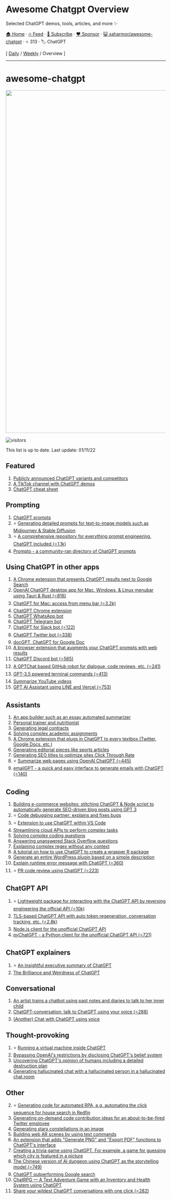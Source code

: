 # Awesome Chatgpt Overview

Selected ChatGPT demos, tools, articles, and more ✨

[🏠 Home](/README.md) · [🔥 Feed](https://www.trackawesomelist.com/saharmor/awesome-chatgpt/rss.xml) · [📮 Subscribe](https://trackawesomelist.us17.list-manage.com/subscribe?u=d2f0117aa829c83a63ec63c2f&id=36a103854c) · [❤️  Sponsor](https://github.com/sponsors/theowenyoung) · [😺 saharmor/awesome-chatgpt](https://github.com/saharmor/awesome-chatgpt) · ⭐ 313 · 🏷️ ChatGPT

[ [Daily](/content/saharmor/awesome-chatgpt/README.md) / [Weekly](/content/saharmor/awesome-chatgpt/week/README.md) / Overview ]

---

# awesome-chatgpt

<p align="center">
<img width="1078" alt="image" src="https://user-images.githubusercontent.com/6180201/206826731-2e72ea17-4616-4004-ab26-65a6e76c5d4c.png">
</p>

![visitors](https://visitor-badge.glitch.me/badge?page_id=saharmor.awesome-chatgpt\&left_color=green\&right_color=red)

This list is up to date. Last update: 01/11/22

## Featured

1.  [Publicly announced ChatGPT variants and competitors](https://twitter.com/goodside/status/1606611869661384706)
2.  [A TikTok channel with ChatGPT demos](https://www.tiktok.com/@jimmyslags_)
3.  [ChatGPT cheat sheet](https://drive.google.com/file/d/1OcHn2NWWnLGBCBLYsHg7xdOMVsehiuBK/view)

## Prompting

1.  [ChatGPT prompts](https://prompts.chat/)
2.  ⭐️ [Generating detailed prompts for text-to-image models such as Midjourney & Stable Diffusion](https://twitter.com/guyp/status/1598020781065527296)
3.  ⭐️ [A comprehensive repository for everything prompt engineering, ChatGPT included (⭐1.1k)](https://github.com/dair-ai/Prompt-Engineering-Guide)
4.  [Prompto - a community-ran directory of ChatGPT prompts](https://prompto.chat)

## Using ChatGPT in other apps

1.  [A Chrome extension that presents ChatGPT results next to Google Search](https://twitter.com/zohaibahmed/status/1599191505025261569)
2.  [OpenAI ChatGPT desktop app for Mac, Windows, & Linux menubar using Tauri & Rust (⭐816)](https://github.com/sonnylazuardi/chatgpt-desktop)
3.  [ChatGPT for Mac: access from menu bar (⭐3.2k)](https://github.com/vincelwt/chatgpt-mac)
4.  [ChatGPT Chrome extension](https://twitter.com/kazuki_sf_/status/1598955169576013825)
5.  [ChatGPT WhatsApp bot](https://twitter.com/danielgross/status/1598735800497119232)
6.  [ChatGPT Telegram bot](https://twitter.com/altryne/status/1598822052760195072)
7.  [ChatGPT for Slack bot (⭐122)](https://github.com/pedrorito/ChatGPTSlackBot)
8.  [ChatGPT Twitter bot (⭐338)](https://github.com/transitive-bullshit/chatgpt-twitter-bot)
9.  [docGPT, ChatGPT for Google Doc](https://twitter.com/cesarhuret/status/1599602487102562304)
10. [A browser extension that augments your ChatGPT prompts with web results](https://twitter.com/hahahahohohe/status/1599839969396154369)
11. [ChatGPT Discord bot (⭐565)](https://github.com/Zero6992/chatGPT-discord-bot)
12. [A GPTChat based GitHub robot for dialogue, code reviews, etc. (⭐241)](https://github.com/oceanlvr/ChatGPT-ProBot)
13. [GPT-3.5 powered terminal commands (⭐413)](https://github.com/Methexis-Inc/terminal-copilot)
14. [Summarize YouTube videos](https://twitter.com/kazuki_sf_/status/1604422876014137345)
15. [GPT AI Assistant using LINE and Vercel (⭐753)](https://github.com/memochou1993/gpt-ai-assistant)

## Assistants

1.  [An app builder such as an essay automated summarizer](https://twitter.com/packym/status/1598405769669771264)
2.  [Personal trainer and nutritionist](https://twitter.com/anothercohen/status/1599531037570502656)
3.  [Generating legal contracts](https://twitter.com/atri_life/status/1599506327461859328)
4.  [Solving complex academic assignments](https://twitter.com/abhnvx/status/1598258353196929024)
5.  [A Chrome extension that plugs in ChatGPT to every textbox (Twitter, Google Docs, etc.)](https://twitter.com/gabe_ragland/status/1599466486422470656)
6.  [Generating editorial pieces like sports articles](https://twitter.com/geovedi/status/1599572163799183360)
7.  [Generating SEO titles to optimize sites Click Through Rate](https://twitter.com/tejas3732/status/1599094776292573184)
8.  ⭐️ [Summarize web pages using OpenAI ChatGPT (⭐445)](https://github.com/clmnin/summarize.site)
9.  [emailGPT - a quick and easy interface to generate emails with ChatGPT (⭐140)](https://github.com/lucasmccabe/emailGPT)

## Coding

1.  [Building e-commerce websites: stitching ChatGPT & Node script to automatically generate SEO-driven blog posts using GPT 3](https://twitter.com/giladrom/status/1599617326290468864)
2.  ⭐️ [Code debugging partner: explains and fixes bugs](https://twitter.com/amasad/status/1598042665375105024)
3.  ⭐️ [Extension to use ChatGPT within VS Code](https://twitter.com/marcelpociot/status/1599180144551526400)
4.  [Streamlining cloud APIs to perform complex tasks](https://twitter.com/amasad/status/1598089698534395924)
5.  [Solving complex coding questions](https://twitter.com/goodside/status/1598129631609380864)
6.  [Answering unanswered Stack Overflow questions](https://twitter.com/htmleverything/status/1599443014153224193)
7.  [Explaining complex regex without any context](https://twitter.com/jwblackwell/status/1598090447854792705)
8.  [A tutorial on how to use ChatGPT to create a wrapper R package](https://twitter.com/IsinAltinkaya/status/1599440535529623552)
9.  [Generate an entire WordPress plugin based on a simple description](https://twitter.com/johnofhousejohn/status/1599932681076473856)
10. [Explain runtime error message with ChatGPT (⭐360)](https://github.com/shobrook/stackexplain)
11. ⭐️ [PR code review using ChatGPT (⭐223)](https://github.com/kxxt/chatgpt-action)

## ChatGPT API

1.  ⭐️ [Lightweight package for interacting with the ChatGPT API by reversing engineering the official API (⭐10k)](https://github.com/acheong08/ChatGPT)
2.  [TLS-based ChatGPT API with auto token regeneration, conversation tracking, etc. (⭐2.8k)](https://github.com/rawandahmad698/PyChatGPT)
3.  [Node.js client for the unofficial ChatGPT API](https://twitter.com/transitive_bs/status/1599913925373399040)
4.  [pyChatGPT - a Python client for the unofficial ChatGPT API (⭐721)](https://github.com/terry3041/pyChatGPT)

## ChatGPT explainers

1.  ⭐️ [An insightful executive summary of ChatGPT](https://twitter.com/swyx/status/1599189032529178624)
2.  [The Brilliance and Weirdness of ChatGPT](https://www.nytimes.com/2022/12/05/technology/chatgpt-ai-twitter.html)

## Conversational

1.  [An artist trains a chatbot using past notes and diaries to talk to her inner child](https://twitter.com/michellehuang42/status/1597005489413713921)
2.  [ChatGPT-conversation: talk to ChatGPT using your voice (⭐288)](https://github.com/platelminto/chatgpt-conversation)
3.  [(Another) Chat with ChatGPT using voice](https://huggingface.co/spaces/fffiloni/whisper-to-chatGPT)

## Thought-provoking

1.  ⭐️ [Running a virtual machine inside ChatGPT](https://twitter.com/317070/status/1599152176344928256)
2.  [Bypassing OpenAI's restrictions by disclosing ChatGPT's belief system](https://twitter.com/zoink/status/1599281052115034113)
3.  [Uncovering ChatGPT's opinion of humans including a detailed destruction plan](https://twitter.com/michlbrmly/status/1599168681711656961)
4.  [Generating hallucinated chat with a hallucinated person in a hallucinated chat room](https://twitter.com/gfodor/status/1599220837999345664)

## Other

2.  ⭐️ [Generating code for automated RPA, e.g. automating the click sequence for house search in Redfin](https://twitter.com/theaievangelist/status/1599579579064406017)
3.  [Generating on-demand code contribution ideas for an about-to-be-fired Twitter employee](https://twitter.com/goodside/status/1599082185402642432)
4.  [Generating stars constellations in an image](https://twitter.com/RReverser/status/1599180092621611008)
5.  [Building web AR scenes by using text commands](https://twitter.com/stspanho/status/1599367959029288960)
6.  [An extension that adds "Generate PNG" and "Export PDF" functions to ChatGPT's interface](https://twitter.com/liadyosef/status/1599484187396145153)
7.  [Creating a trivia game using ChatGPT. For example, a game for guessing which city is featured in a picture](https://twitter.com/xf1280/status/1599252728399921152)
8.  [The Chinese version of AI dungeon using ChatGPT as the storytelling model (⭐749)](https://github.com/bupticybee/ChineseAiDungeonChatGPT)
9.  [ChatGPT outperforming Google search](https://twitter.com/jdjkelly/status/1598021488795586561)
10. [ChatRPG — A Text Adventure Game with an Inventory and Health System using ChatGPT](https://medium.com/@seanhugg/chatrpg-a-text-adventure-game-with-an-inventory-and-health-system-using-chatgpt-d49d0969931c)
11. [Share your wildest ChatGPT conversations with one click (⭐282)](https://github.com/domeccleston/sharegpt)

